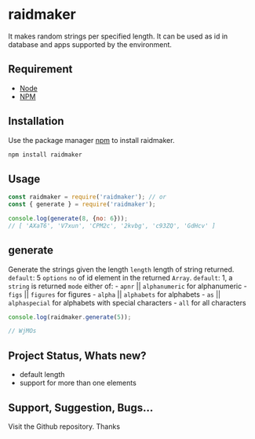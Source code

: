 # raidmaker

It makes random strings per specified length. It can be used as id in database and apps supported by the environment.

## Requirement

- [Node](https://nodejs.org/en/download/)
- [NPM](https://www.npmjs.com/package/raidmaker)

## Installation

Use the package manager [npm](https://www.npmjs.com/package/raidmaker) to install raidmaker.

```bash
npm install raidmaker
```

## Usage

```js
const raidmaker = require('raidmaker'); // or
const { generate } = require('raidmaker');

console.log(generate(8, {no: 6}));
// [ 'AXaT6', 'V7xun', 'CPM2c', '2kvbg', 'c93ZQ', 'GdHcv' ]
```

## generate

Generate the strings given the length
  `length` <number> length of string returned. `default`: 5
  `options`
    `no` <number> of id element in the returned `Array`. `default`: 1, a `string` is returned
    `mode` <string> either of:
      - `apnr` || `alphanumeric` for alphanumeric
      - `figs` || `figures` for figures
      - `alpha` || `alphabets` for alphabets
      - `as` || `alphaspecial` for alphabets with special characters
      - `all` for all characters

```js
console.log(raidmaker.generate(5));

// WjMOs
```

## Project Status, Whats new?

- default length
- support for more than one elements

## Support, Suggestion, Bugs...
Visit the Github repository. Thanks

